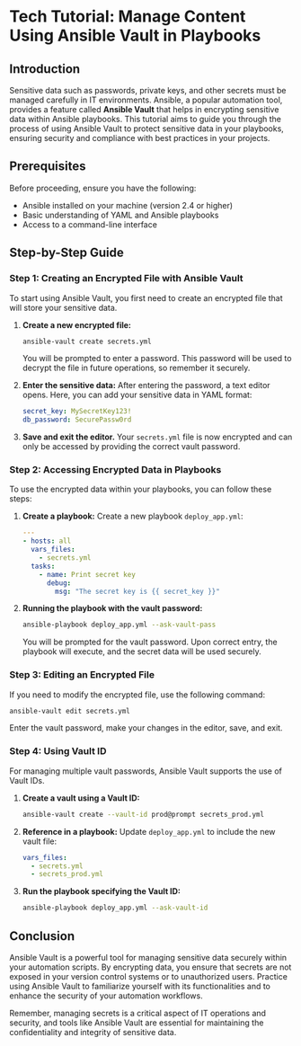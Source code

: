 # Tech Tutorial: Manage Content Using Ansible Vault in Playbooks

## Introduction
Sensitive data such as passwords, private keys, and other secrets must be managed carefully in IT environments. Ansible, a popular automation tool, provides a feature called **Ansible Vault** that helps in encrypting sensitive data within Ansible playbooks. This tutorial aims to guide you through the process of using Ansible Vault to protect sensitive data in your playbooks, ensuring security and compliance with best practices in your projects.

## Prerequisites
Before proceeding, ensure you have the following:
- Ansible installed on your machine (version 2.4 or higher)
- Basic understanding of YAML and Ansible playbooks
- Access to a command-line interface

## Step-by-Step Guide

### Step 1: Creating an Encrypted File with Ansible Vault
To start using Ansible Vault, you first need to create an encrypted file that will store your sensitive data.

1. **Create a new encrypted file:**
   ```bash
   ansible-vault create secrets.yml
   ```
   You will be prompted to enter a password. This password will be used to decrypt the file in future operations, so remember it securely.

2. **Enter the sensitive data:**
   After entering the password, a text editor opens. Here, you can add your sensitive data in YAML format:
   ```yaml
   secret_key: MySecretKey123!
   db_password: SecurePassw0rd
   ```

3. **Save and exit the editor.**
   Your `secrets.yml` file is now encrypted and can only be accessed by providing the correct vault password.

### Step 2: Accessing Encrypted Data in Playbooks
To use the encrypted data within your playbooks, you can follow these steps:

1. **Create a playbook:**
   Create a new playbook `deploy_app.yml`:
   ```yaml
   ---
   - hosts: all
     vars_files:
       - secrets.yml
     tasks:
       - name: Print secret key
         debug:
           msg: "The secret key is {{ secret_key }}"
   ```

2. **Running the playbook with the vault password:**
   ```bash
   ansible-playbook deploy_app.yml --ask-vault-pass
   ```
   You will be prompted for the vault password. Upon correct entry, the playbook will execute, and the secret data will be used securely.

### Step 3: Editing an Encrypted File
If you need to modify the encrypted file, use the following command:
```bash
ansible-vault edit secrets.yml
```
Enter the vault password, make your changes in the editor, save, and exit.

### Step 4: Using Vault ID
For managing multiple vault passwords, Ansible Vault supports the use of Vault IDs.

1. **Create a vault using a Vault ID:**
   ```bash
   ansible-vault create --vault-id prod@prompt secrets_prod.yml
   ```

2. **Reference in a playbook:**
   Update `deploy_app.yml` to include the new vault file:
   ```yaml
   vars_files:
     - secrets.yml
     - secrets_prod.yml
   ```

3. **Run the playbook specifying the Vault ID:**
   ```bash
   ansible-playbook deploy_app.yml --ask-vault-id
   ```

## Conclusion
Ansible Vault is a powerful tool for managing sensitive data securely within your automation scripts. By encrypting data, you ensure that secrets are not exposed in your version control systems or to unauthorized users. Practice using Ansible Vault to familiarize yourself with its functionalities and to enhance the security of your automation workflows.

Remember, managing secrets is a critical aspect of IT operations and security, and tools like Ansible Vault are essential for maintaining the confidentiality and integrity of sensitive data.